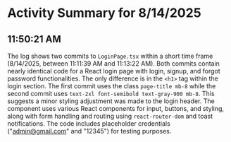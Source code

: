 # Activity Summary for 8/14/2025

## 11:50:21 AM
The log shows two commits to `LoginPage.tsx` within a short time frame (8/14/2025, between 11:11:39 AM and 11:13:22 AM).  Both commits contain nearly identical code for a React login page with login, signup, and forgot password functionalities. The only difference is in the `<h1>` tag within the login section. The first commit uses the class `page-title mb-8` while the second commit uses `text-2xl font-semibold text-gray-900 mb-8`.  This suggests a minor styling adjustment was made to the login header.  The component uses various React components for input, buttons, and styling, along with form handling and routing using `react-router-dom` and toast notifications.  The code includes placeholder credentials ("admin@gmail.com" and "12345") for testing purposes.
